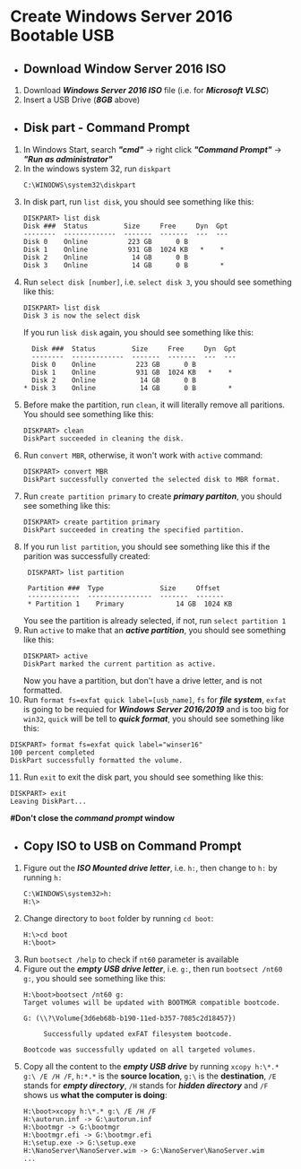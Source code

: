 # Create Windows Server 2016 Bootable USB



- ## Download Window Server 2016 ISO
1. Download ***Windows Server 2016 ISO*** file (i.e. for ***Microsoft VLSC***)
2. Insert a USB Drive (***8GB*** above)



- ## Disk part - Command Prompt 
1. In Windows Start, search ***"cmd"*** -> right click ***"Command Prompt"*** -> ***"Run as administrator"***
2. In the windows system 32, run `diskpart`
   ```
   C:\WINODWS\system32\diskpart
   ```
3. In disk part, run `list disk`, you should see something like this:
   ```
   DISKPART> list disk
   Disk ###  Status         Size     Free     Dyn  Gpt
   --------  -------------  -------  -------  ---  ---
   Disk 0    Online          223 GB      0 B
   Disk 1    Online          931 GB  1024 KB   *    *
   Disk 2    Online           14 GB      0 B
   Disk 3    Online           14 GB      0 B        *
   ```
4. Run `select disk [number]`, i.e. `select disk 3`, you should see something like this:
   ```
   DISKPART> list disk
   Disk 3 is now the select disk
   ```
   If you run `lisk disk` again, you should see something like this:
   ```
     Disk ###  Status         Size     Free     Dyn  Gpt
     --------  -------------  -------  -------  ---  ---
     Disk 0    Online          223 GB      0 B
     Disk 1    Online          931 GB  1024 KB   *    *
     Disk 2    Online           14 GB      0 B
   * Disk 3    Online           14 GB      0 B        *
   ```
5. Before make the partition, run `clean`, it will literally remove all paritions. You should see something like this:
   ```
   DISKPART> clean
   DiskPart succeeded in cleaning the disk.
6. Run `convert MBR`, otherwise, it won't work with `active` command:
   ```
   DISKPART> convert MBR
   DiskPart successfully converted the selected disk to MBR format.
   ```
7. Run `create partition primary` to create ***primary partiton***, you should see something like this:
   ```
   DISKPART> create partition primary
   DiskPart succeeded in creating the specified partition.
   ```
8. If you run `list partition`, you should see something like this if the parition was successfully created:
   ```
    DISKPART> list partition

    Partition ###  Type              Size     Offset
    -------------  ----------------  -------  -------
    * Partition 1    Primary             14 GB  1024 KB
   ```
   You see the partition is already selected, if not, run `select partition 1`
9. Run `active` to make that an ***active partition***, you should see something like this:
   ```
   DISKPART> active
   DiskPart marked the current partition as active.
   ```
   Now you have a partition, but don't have a drive letter, and is not formatted.
10. Run `format fs=exfat quick label=[usb_name]`, `fs` for ***file system***, `exfat` is going to be requied for ***Windows Server 2016/2019*** and is too big for `win32`, `quick` will be tell to ***quick format***, you should see something like this:
   ```
   DISKPART> format fs=exfat quick label="winser16"
   100 percent completed
   DiskPart successfully formatted the volume.
   ```
11. Run `exit` to exit the disk part, you should see something like this:
   ```
   DISKPART> exit
   Leaving DiskPart...
   ```
**#Don't close the ***command prompt*** window**



- ## Copy ISO to USB on Command Prompt
1. Figure out the ***ISO Mounted drive letter***, i.e. `h:`, then change to `h:` by running `h:`
   ```
   C:\WINDOWS\system32>h:
   H:\>
   ```
2. Change directory to `boot` folder by running `cd boot`:
   ```
   H:\>cd boot
   H:\boot>
   ```
3. Run `bootsect /help` to check if `nt60` parameter is available 
4. Figure out the ***empty USB drive letter***, i.e. `g:`, then run `bootsect /nt60 g:`, you should see something like this:
   ```
   H:\boot>bootsect /nt60 g:
   Target volumes will be updated with BOOTMGR compatible bootcode.

   G: (\\?\Volume{3d6eb68b-b190-11ed-b357-7085c2d18457})

        Successfully updated exFAT filesystem bootcode.

   Bootcode was successfully updated on all targeted volumes.
   ```
5. Copy all the content to the ***empty USB drive*** by running `xcopy h:\*.* g:\ /E /H /F`, `h:*.*` is the **source location**, `g:\` is the **destination**, `/E` stands for ***empty directory***, `/H` stands for ***hidden directory*** and `/F` shows us **what the computer is doing**:
   ```
   H:\boot>xcopy h:\*.* g:\ /E /H /F
   H:\autorun.inf -> G:\autorun.inf
   H:\bootmgr -> G:\bootmgr
   H:\bootmgr.efi -> G:\bootmgr.efi
   H:\setup.exe -> G:\setup.exe
   H:\NanoServer\NanoServer.wim -> G:\NanoServer\NanoServer.wim
   ...
   ```

   